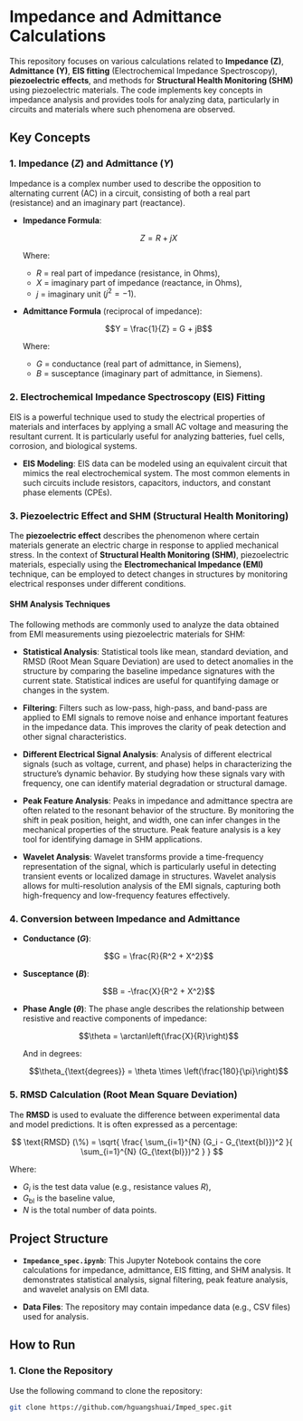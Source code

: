 # Impedance and Admittance Calculations

This repository focuses on various calculations related to **Impedance (Z)**, **Admittance (Y)**, **EIS fitting** (Electrochemical Impedance Spectroscopy), **piezoelectric effects**, and methods for **Structural Health Monitoring (SHM)** using piezoelectric materials. The code implements key concepts in impedance analysis and provides tools for analyzing data, particularly in circuits and materials where such phenomena are observed.

## Key Concepts

### 1. Impedance ($Z$) and Admittance ($Y$)
Impedance is a complex number used to describe the opposition to alternating current (AC) in a circuit, consisting of both a real part (resistance) and an imaginary part (reactance).

- **Impedance Formula**:
  
  $$Z = R + jX$$
  
  Where:
  - $R$ = real part of impedance (resistance, in Ohms),
  - $X$ = imaginary part of impedance (reactance, in Ohms),
  - $j$ = imaginary unit ($j^2 = -1$).

- **Admittance Formula** (reciprocal of impedance):

  $$Y = \frac{1}{Z} = G + jB$$

  Where:
  - $G$ = conductance (real part of admittance, in Siemens),
  - $B$ = susceptance (imaginary part of admittance, in Siemens).

### 2. Electrochemical Impedance Spectroscopy (EIS) Fitting
EIS is a powerful technique used to study the electrical properties of materials and interfaces by applying a small AC voltage and measuring the resultant current. It is particularly useful for analyzing batteries, fuel cells, corrosion, and biological systems.

- **EIS Modeling**: EIS data can be modeled using an equivalent circuit that mimics the real electrochemical system. The most common elements in such circuits include resistors, capacitors, inductors, and constant phase elements (CPEs).

### 3. Piezoelectric Effect and SHM (Structural Health Monitoring)
The **piezoelectric effect** describes the phenomenon where certain materials generate an electric charge in response to applied mechanical stress. In the context of **Structural Health Monitoring (SHM)**, piezoelectric materials, especially using the **Electromechanical Impedance (EMI)** technique, can be employed to detect changes in structures by monitoring electrical responses under different conditions.

#### SHM Analysis Techniques
The following methods are commonly used to analyze the data obtained from EMI measurements using piezoelectric materials for SHM:

- **Statistical Analysis**: Statistical tools like mean, standard deviation, and RMSD (Root Mean Square Deviation) are used to detect anomalies in the structure by comparing the baseline impedance signatures with the current state. Statistical indices are useful for quantifying damage or changes in the system.

- **Filtering**: Filters such as low-pass, high-pass, and band-pass are applied to EMI signals to remove noise and enhance important features in the impedance data. This improves the clarity of peak detection and other signal characteristics.

- **Different Electrical Signal Analysis**: Analysis of different electrical signals (such as voltage, current, and phase) helps in characterizing the structure’s dynamic behavior. By studying how these signals vary with frequency, one can identify material degradation or structural damage.

- **Peak Feature Analysis**: Peaks in impedance and admittance spectra are often related to the resonant behavior of the structure. By monitoring the shift in peak position, height, and width, one can infer changes in the mechanical properties of the structure. Peak feature analysis is a key tool for identifying damage in SHM applications.

- **Wavelet Analysis**: Wavelet transforms provide a time-frequency representation of the signal, which is particularly useful in detecting transient events or localized damage in structures. Wavelet analysis allows for multi-resolution analysis of the EMI signals, capturing both high-frequency and low-frequency features effectively.

### 4. Conversion between Impedance and Admittance
- **Conductance ($G$)**: 

  $$G = \frac{R}{R^2 + X^2}$$

- **Susceptance ($B$)**: 

  $$B = -\frac{X}{R^2 + X^2}$$

- **Phase Angle ($\theta$)**: The phase angle describes the relationship between resistive and reactive components of impedance:

  $$\theta = \arctan\left(\frac{X}{R}\right)$$

  And in degrees:

  $$\theta_{\text{degrees}} = \theta \times \left(\frac{180}{\pi}\right)$$

### 5. RMSD Calculation (Root Mean Square Deviation)
The **RMSD** is used to evaluate the difference between experimental data and model predictions. It is often expressed as a percentage:

$$
\text{RMSD} (\%) = \sqrt{ \frac{ \sum_{i=1}^{N} (G_i - G_{\text{bl}})^2 }{ \sum_{i=1}^{N} (G_{\text{bl}})^2 } }
$$

Where:
- $G_i$ is the test data value (e.g., resistance values $R$),
- $G_{\text{bl}}$ is the baseline value,
- $N$ is the total number of data points.

## Project Structure
- **`Impedance_spec.ipynb`**: This Jupyter Notebook contains the core calculations for impedance, admittance, EIS fitting, and SHM analysis. It demonstrates statistical analysis, signal filtering, peak feature analysis, and wavelet analysis on EMI data.
  
- **Data Files**: The repository may contain impedance data (e.g., CSV files) used for analysis.

## How to Run

### 1. Clone the Repository
Use the following command to clone the repository:
```bash
git clone https://github.com/hguangshuai/Imped_spec.git
